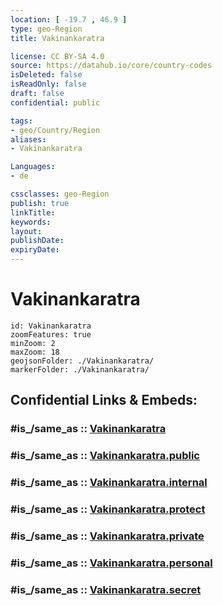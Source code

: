 ```yaml
---
location: [ -19.7 , 46.9 ] 
type: geo-Region
title: Vakinankaratra

license: CC BY-SA 4.0
source: https://datahub.io/core/country-codes
isDeleted: false
isReadOnly: false
draft: false
confidential: public

tags:
- geo/Country/Region
aliases:
- Vakinankaratra

Languages:
- de

cssclasses: geo-Region
publish: true
linkTitle: 
keywords: 
layout: 
publishDate: 
expiryDate: 
---
```


# Vakinankaratra

```leaflet
id: Vakinankaratra
zoomFeatures: true 
minZoom: 2 
maxZoom: 18
geojsonFolder: ./Vakinankaratra/
markerFolder: ./Vakinankaratra/
```


## Confidential Links & Embeds: 

### #is_/same_as :: [Vakinankaratra](/_Standards/Earth/Continent/Africa/Africa~East/Madagascar/Provinces~Madagascar/Antananarivo/counties~Antananarivo/Vakinankaratra.md) 

### #is_/same_as :: [Vakinankaratra.public](/_public/Earth/Continent/Africa/Africa~East/Madagascar/Provinces~Madagascar/Antananarivo/counties~Antananarivo/Vakinankaratra.public.md) 

### #is_/same_as :: [Vakinankaratra.internal](/_internal/Earth/Continent/Africa/Africa~East/Madagascar/Provinces~Madagascar/Antananarivo/counties~Antananarivo/Vakinankaratra.internal.md) 

### #is_/same_as :: [Vakinankaratra.protect](/_protect/Earth/Continent/Africa/Africa~East/Madagascar/Provinces~Madagascar/Antananarivo/counties~Antananarivo/Vakinankaratra.protect.md) 

### #is_/same_as :: [Vakinankaratra.private](/_private/Earth/Continent/Africa/Africa~East/Madagascar/Provinces~Madagascar/Antananarivo/counties~Antananarivo/Vakinankaratra.private.md) 

### #is_/same_as :: [Vakinankaratra.personal](/_personal/Earth/Continent/Africa/Africa~East/Madagascar/Provinces~Madagascar/Antananarivo/counties~Antananarivo/Vakinankaratra.personal.md) 

### #is_/same_as :: [Vakinankaratra.secret](/_secret/Earth/Continent/Africa/Africa~East/Madagascar/Provinces~Madagascar/Antananarivo/counties~Antananarivo/Vakinankaratra.secret.md)

